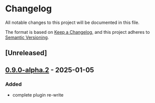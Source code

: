 # Changelog

All notable changes to this project will be documented in this file.

The format is based on [Keep a Changelog](https://keepachangelog.com/en/1.0.0/),
and this project adheres to [Semantic Versioning](https://semver.org/spec/v2.0.0.html).

## [Unreleased]

## [0.9.0-alpha.2](https://github.com/makspll/bevy_mod_scripting/compare/bevy_mod_scripting_functions-v0.9.0-alpha.1...bevy_mod_scripting_functions-v0.9.0-alpha.2) - 2025-01-05

### Added

- complete plugin re-write
